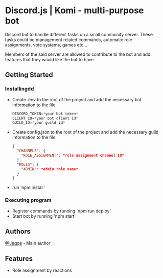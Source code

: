 # Discord.js | Komi - multi-purpose bot

Discord bot to handle different tasks on a small community server. These tasks could be management related commands, automatic role assignments, vote systems, games etc...

Members of the said server are allowed to contribute to the bot and add features that they would like the bot to have.

## Getting Started

### Installingdd

- Create .env to the root of the project and add the necessary bot information to the file
  ```js
  DISCORD_TOKEN=*your bot token*
  CLIENT_ID=*your bot client id*
  GUILD_ID=*your guild id*
  ```
- Create config.json to the root of the project and add the necessary guild information to the file
  ```json
  {
    "CHANNELS": {
      "ROLE_ASSIGNMENT": *role assignment channel ID*
    },
    "ROLES": {
      "ADMIN": *admin role name*
    }
  }
  ```
- run 'npm install'

### Executing program

- Register commands by running 'npm run deploy'
- Start bot by running 'npm start'

## Authors

[@Jeqqe](https://github.com/Jeqqe) - Main author

## Features

- Role assignment by reactions
